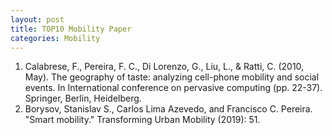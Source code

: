 ```yaml
---
layout: post
title: TOP10 Mobility Paper
categories: Mobility
---
```


1. Calabrese, F., Pereira, F. C., Di Lorenzo, G., Liu, L., & Ratti, C. (2010, May). The geography of taste: analyzing cell-phone mobility and social events. In International conference on pervasive computing (pp. 22-37). Springer, Berlin, Heidelberg.
2. Borysov, Stanislav S., Carlos Lima Azevedo, and Francisco C. Pereira. "Smart mobility." Transforming Urban Mobility (2019): 51.